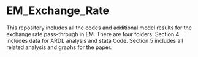 # EM_Exchange_Rate

This repository includes all the codes and additional model results for the exchange rate pass-through in EM. There are four folders. Section 4 includes data for ARDL analysis and stata Code. Section 5 includes all related analysis and graphs for the paper.
